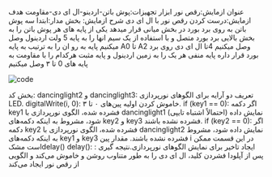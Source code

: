 عنوان ازمایش:رقص نور
ابزار تجهیزات:پوش باتن-اردینو-ال ای دی-مقاومت
هدف ازمایش:درست کردن رقص نور با ال ای دی 
شرح ازمایش:
بخش مدار:ابتدا سه پوش باتن به روی برد بورد در بخش میانی قرار میدهد یکی از پایه های هر پوش باتن را به بخش بالایی برد بورد متصل و با استفاده از یک سیم انها را به پایه 5 ولت اردینول وصل میکنیم پایه به رو ان را به ترتیب به پایه A0 تا A2 وصل میکنیم 4تا ال ای دی روی برد بورد قرار داره پایه منفی هر یک را به زمین اردینول و پایه مثبت هرکدام را با مقاومت به پایه های 0 تا ۳ وصل میکنیم 

![code](./photo_2024-10-13_11-43-12.jpg)

بخش کد:
dancinglight2 و dancinglight3: تعریف دو آرایه برای الگوهای نورپردازی LED.
digitalWrite(i, 0): خاموش کردن اولیه پین‌های ۰ تا ۳.
if (key1 == 0): اگر دکمه key1 فشرده شده، الگوی نورپردازی با dancinglight1 (احتمالاً اشتباه تایپی) نمایش داده شود، مشروط به اینکه دکمه‌های key2 و key3 فشرده نشده باشند.
if (key2 == 0): اگر دکمه key2 فشرده شده، الگوی نورپردازی با dancinglight2 نمایش داده شود، مشروط به اینکه دکمه‌های key1 و key3 فشرده نشده باشند. مقدار پین i در این قسمت ممکن است مشکdelay()
  delay(): ایجاد تاخیر برای نمایش الگوهای نورپردازی.نتیجه گیری : پس از آپلودا فشردن کلید، ال ای دی را به طور متناوب روشن و خاموش می‌کند و الگویی از رقص نور ایجاد می‌کند